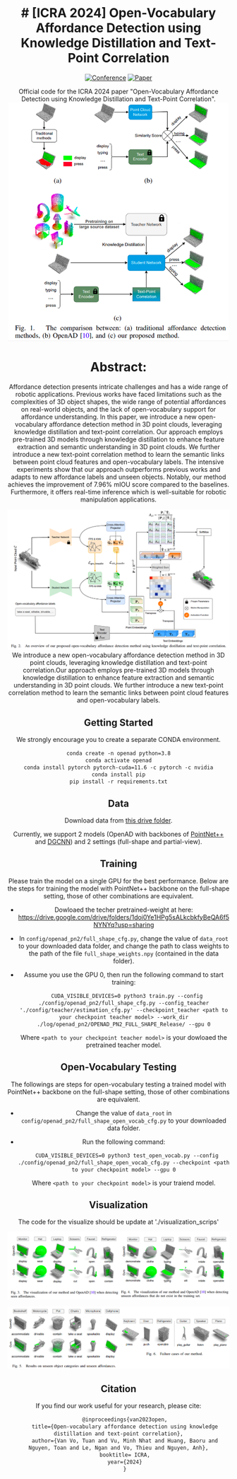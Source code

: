 <div align="center">

# # [ICRA 2024] Open-Vocabulary Affordance Detection using Knowledge Distillation and Text-Point Correlation

[![Conference](https://img.shields.io/badge/ICRA-2024-FF0B0B.svg)](https://2024.ieee-icra.org/)
[![Paper](https://img.shields.io/badge/Paper-arxiv.2303.02401-0009F6.svg)](https://arxiv.org/abs/2309.10932)

Official code for the ICRA 2024 paper "Open-Vocabulary Affordance Detection using Knowledge Distillation and Text-Point Correlation".
<img src="./demo/intro.png" width="500">

# Abstract:
 Affordance detection presents intricate challenges and has a wide range of robotic applications. Previous works have faced limitations such as the complexities of 3D object shapes, the wide range of potential affordances on real-world objects, and the lack of open-vocabulary support for affordance understanding. In this paper, we introduce a new open-vocabulary affordance detection method in 3D point clouds, leveraging knowledge distillation and text-point correlation. Our approach employs pre-trained 3D models through knowledge distillation to enhance feature extraction and semantic understanding in 3D point clouds. We further introduce a new text-point correlation method to learn the semantic links between point cloud features and open-vocabulary labels. The intensive experiments show that our approach outperforms previous works and adapts to new affordance labels and unseen objects. Notably, our method achieves the improvement of 7.96% mIOU score compared to the baselines. Furthermore, it offers real-time inference which is well-suitable for robotic manipulation applications.


![image](demo/method.png)
We introduce a new open-vocabulary affordance detection method in 3D point clouds, leveraging knowledge distillation and text-point correlation.Our approach employs pre-trained 3D models through knowledge distillation to enhance feature extraction and semantic understanding in 3D point clouds. We further introduce a new text-point correlation method to learn the semantic links between point cloud features and open-vocabulary labels.

## Getting Started
We strongly encourage you to create a separate CONDA environment.
```
conda create -n openad python=3.8
conda activate openad
conda install pytorch pytorch-cuda=11.6 -c pytorch -c nvidia
conda install pip
pip install -r requirements.txt
```

## Data
Download data from [this drive folder](https://drive.google.com/drive/folders/1f-_V_iA6POMYlBe2byuplJfdKmV72BHu?usp=sharing).

Currently, we support 2 models (OpenAD with backbones of [PointNet++](https://proceedings.neurips.cc/paper/2017/file/d8bf84be3800d12f74d8b05e9b89836f-Paper.pdf) and [DGCNN](https://dl.acm.org/doi/pdf/10.1145/3326362)) and 2 settings (full-shape and partial-view).

## Training
Please train the model on a single GPU for the best performance. Below are the steps for training the model with PointNet++ backbone on the full-shape setting, those of other combinations are equivalent.

* Dowloaed the techer pretrained-weight at here: https://drive.google.com/drive/folders/1doi0Ye1HPg5sALkcbkfyBeQA6f5NYNYq?usp=sharing

* In ```config/openad_pn2/full_shape_cfg.py```, change the value of ```data_root``` to your downloaded data folder, and change the path to class weights to the path of the file ```full_shape_weights.npy``` (contained in the data folder).
* Assume you use the GPU 0, then run the following command to start training:

		CUDA_VISIBLE_DEVICES=0 python3 train.py --config ./config/openad_pn2/full_shape_cfg.py --config_teacher './config/teacher/estimation_cfg.py' --checkpoint_teacher <path to your checkpoint teacher model> --work_dir ./log/openad_pn2/OPENAD_PN2_FULL_SHAPE_Release/ --gpu 0
    Where ```<path to your checkpoint teacher model>``` is your dowloaed the pretrained teacher model.
## Open-Vocabulary Testing
The followings are steps for open-vocabulary testing a trained model with PointNet++ backbone on the full-shape setting, those of other combinations are equivalent.

* Change the value of ```data_root``` in ```config/openad_pn2/full_shape_open_vocab_cfg.py``` to your downloaded data folder.
* Run the following command:

		CUDA_VISIBLE_DEVICES=0 python3 test_open_vocab.py --config ./config/openad_pn2/full_shape_open_vocab_cfg.py --checkpoint <path to your checkpoint model> --gpu 0
	Where ```<path to your checkpoint model>``` is your traiend model.

## Visualization
The code for the visualize should be update at './visualization_scrips'

![image](demo/vls_1.png)

![image](demo/vls_2.png)

## Citation

If you find our work useful for your research, please cite:
```
    @inproceedings{van2023open,
    title={Open-vocabulary affordance detection using knowledge distillation and text-point correlation},
    author={Van Vo, Tuan and Vu, Minh Nhat and Huang, Baoru and Nguyen, Toan and Le, Ngan and Vo, Thieu and Nguyen, Anh},
    booktitle= ICRA,
    year={2024}
    }

```
